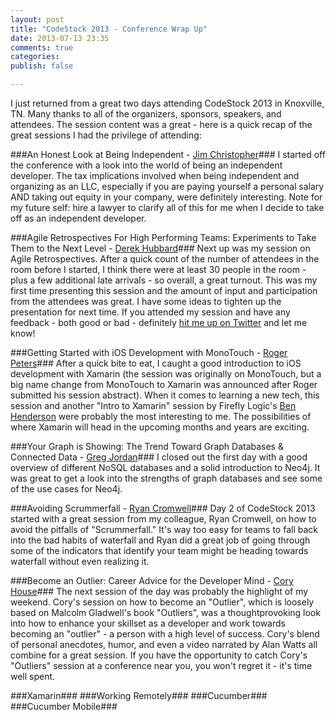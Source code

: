 ```yaml
---
layout: post
title: "CodeStock 2013 - Conference Wrap Up"
date: 2013-07-13 23:35
comments: true
categories: 
publish: false

---
```

I just returned from a great two days attending CodeStock 2013 in Knoxville, TN.  Many thanks to all of the organizers, sponsors, speakers, and attendees.  The session content was a great - here is a quick recap of the great sessions I had the privilege of attending:  

###An Honest Look at Being Independent - [Jim Christopher][JimChristopherTwitter]###
I started off the conference with a look into the world of being an independent developer.  The tax implications involved when being independent and organizing as an LLC, especially if you are paying yourself a personal salary AND taking out equity in your company, were definitely interesting.  Note for my future self: hire a lawyer to clarify all of this for me when I decide to take off as an independent developer.

###Agile Retrospectives For High Performing Teams: Experiments to Take Them to the Next Level - [Derek Hubbard][DerekHubbardTwitter]###
Next up was my session on Agile Retrospectives.  After a quick count of the number of attendees in the room before I started, I think there were at least 30 people in the room - plus a few additional late arrivals - so overall, a great turnout.  This was my first time presenting this session and the amount of input and participation from the attendees was great.  I have some ideas to tighten up the presentation for next time.  If you attended my session and have any feedback - both good or bad - definitely [hit me up on Twitter][DerekHubbardTwitter] and let me know! 

###Getting Started with iOS Development with MonoTouch - [Roger Peters][RogerPetersTwitter]###
After a quick bite to eat, I caught a good introduction to iOS development with Xamarin (the session was originally on MonoTouch, but a big name change from MonoTouch to Xamarin was announced after Roger submitted his session abstract).  When it comes to learning a new tech, this session and another "Intro to Xamarin" session by Firefly Logic's [Ben Henderson][BenHendersonTwitter] were probably the most interesting to me.  The possibilities of where Xamarin will head in the upcoming months and years are exciting.


###Your Graph is Showing: The Trend Toward Graph Databases & Connected Data - [Greg Jordan][GregJordanTwitter]###
I closed out the first day with a good overview of different NoSQL databases and a solid introduction to Neo4j.  It was great to get a look into the strengths of graph databases and see some of the use cases for Neo4j.  

###Avoiding Scrummerfall - [Ryan Cromwell][RyanCromwellTwitter]###
Day 2 of CodeStock 2013 started with a great session from my colleague, Ryan Cromwell, on how to avoid the pitfalls of "Scrummerfall."  It's way too easy for teams to fall back into the bad habits of waterfall and Ryan did a great job of going through some of the indicators that identify your team might be heading towards waterfall without even realizing it.  

###Become an Outlier: Career Advice for the Developer Mind - [Cory House][CoryHouseTwitter]###
The next session of the day was probably the highlight of my weekend. Cory's session on how to become an "Outlier", which is loosely based on Malcolm Gladwell's book "Outliers", was a thoughtprovoking look into how to enhance your skillset as a developer and work towards becoming an "outlier" - a person with a high level of success.  Cory's blend of personal anecdotes, humor, and even a video narrated by Alan Watts all combine for a great session.  If you have the opportunity to catch Cory's "Outliers" session at a conference near you, you won't regret it - it's time well spent.

###Xamarin###
###Working Remotely###
###Cucumber###
###Cucumber Mobile###

[JimChristopherTwitter]:https://twitter.com/beefarino
[DerekHubbardTwitter]:https://twitter.com/derekhubbard
[RogerPetersTwitter]:https://twitter.com/smartyp
[BenHendersonTwitter]:https://twitter.com/ben_henderson
[GregJordanTwitter]:https://twitter.com/gmjordan
[RyanCromwellTwitter]:https://twitter.com/cromwellryan
[CoryHouseTwitter]:https://twitter.com/housecor

